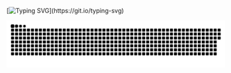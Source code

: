 [![Typing SVG](https://readme-typing-svg.demolab.com?font=Fira+Code&size=27&pause=1000&center=true&width=435&lines=hello+there;welcome+!)](https://git.io/typing-svg)

![snake gif](https://github.com/anaschaouki/anaschaouki/blob/output/github-contribution-grid-snake.svg)
 
<!--  ![User GitHub Stats](https://github-readme-stats.vercel.app/api?username=anaschaouki&theme=aura&align=right) -->
 
 
<!-- [![Top Langs](https://github-readme-stats.vercel.app/api/top-langs/?username=anaschaouki&theme=dark&hide_border=true)](https://github.com/anuraghazra/github-readme-stats) -->

<!-- [![GitHub Streak](https://streak-stats.demolab.com?user=anaschaouki&theme=dark&hide_border=true)](https://git.io/streak-stats) -->


<!--
**anaschaouki/anaschaouki** is a ✨ _special_ ✨ repository because its `README.md` (this file) appears on your GitHub profile.

Here are some ideas to get you started:

- 🔭 I’m currently working on ...
- 🌱 I’m currently learning ...
- 👯 I’m looking to collaborate on ...
- 🤔 I’m looking for help with ...
- 💬 Ask me about ...
- 📫 How to reach me: ...
- 😄 Pronouns: ...
- ⚡ Fun fact: ...
-->
